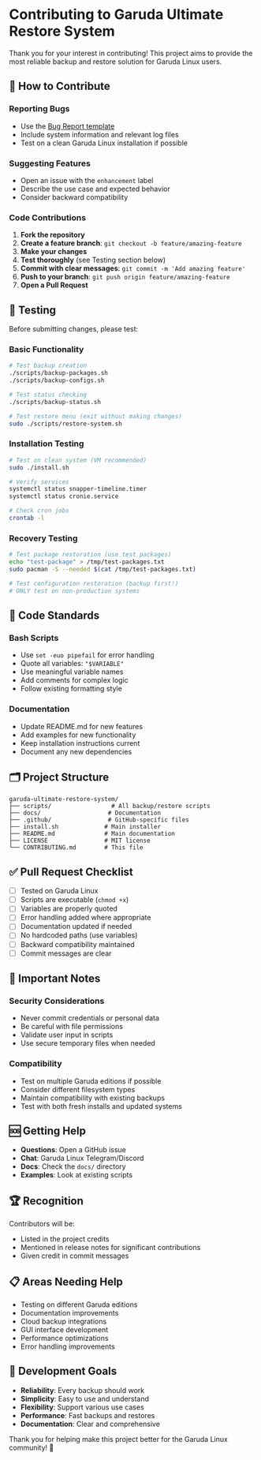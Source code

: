 # Contributing to Garuda Ultimate Restore System

Thank you for your interest in contributing! This project aims to provide the most reliable backup and restore solution for Garuda Linux users.

## 🤝 How to Contribute

### Reporting Bugs
- Use the [Bug Report template](.github/ISSUE_TEMPLATE/bug_report.md)
- Include system information and relevant log files
- Test on a clean Garuda Linux installation if possible

### Suggesting Features
- Open an issue with the `enhancement` label
- Describe the use case and expected behavior
- Consider backward compatibility

### Code Contributions

1. **Fork the repository**
2. **Create a feature branch**: `git checkout -b feature/amazing-feature`
3. **Make your changes**
4. **Test thoroughly** (see Testing section below)
5. **Commit with clear messages**: `git commit -m 'Add amazing feature'`
6. **Push to your branch**: `git push origin feature/amazing-feature`
7. **Open a Pull Request**

## 🧪 Testing

Before submitting changes, please test:

### Basic Functionality
```bash
# Test backup creation
./scripts/backup-packages.sh
./scripts/backup-configs.sh

# Test status checking
./scripts/backup-status.sh

# Test restore menu (exit without making changes)
sudo ./scripts/restore-system.sh
```

### Installation Testing
```bash
# Test on clean system (VM recommended)
sudo ./install.sh

# Verify services
systemctl status snapper-timeline.timer
systemctl status cronie.service

# Check cron jobs
crontab -l
```

### Recovery Testing
```bash
# Test package restoration (use test packages)
echo "test-package" > /tmp/test-packages.txt
sudo pacman -S --needed $(cat /tmp/test-packages.txt)

# Test configuration restoration (backup first!)
# ONLY test on non-production systems
```

## 📝 Code Standards

### Bash Scripts
- Use `set -euo pipefail` for error handling
- Quote all variables: `"$VARIABLE"`
- Use meaningful variable names
- Add comments for complex logic
- Follow existing formatting style

### Documentation
- Update README.md for new features
- Add examples for new functionality
- Keep installation instructions current
- Document any new dependencies

## 🗂️ Project Structure

```
garuda-ultimate-restore-system/
├── scripts/                 # All backup/restore scripts
├── docs/                   # Documentation
├── .github/                # GitHub-specific files
├── install.sh             # Main installer
├── README.md              # Main documentation
├── LICENSE                # MIT license
└── CONTRIBUTING.md        # This file
```

## ✅ Pull Request Checklist

- [ ] Tested on Garuda Linux
- [ ] Scripts are executable (`chmod +x`)
- [ ] Variables are properly quoted
- [ ] Error handling added where appropriate
- [ ] Documentation updated if needed
- [ ] No hardcoded paths (use variables)
- [ ] Backward compatibility maintained
- [ ] Commit messages are clear

## 🚨 Important Notes

### Security Considerations
- Never commit credentials or personal data
- Be careful with file permissions
- Validate user input in scripts
- Use secure temporary files when needed

### Compatibility
- Test on multiple Garuda editions if possible
- Consider different filesystem types
- Maintain compatibility with existing backups
- Test with both fresh installs and updated systems

## 🆘 Getting Help

- **Questions**: Open a GitHub issue
- **Chat**: Garuda Linux Telegram/Discord
- **Docs**: Check the `docs/` directory
- **Examples**: Look at existing scripts

## 🏆 Recognition

Contributors will be:
- Listed in the project credits
- Mentioned in release notes for significant contributions
- Given credit in commit messages

## 📋 Areas Needing Help

- Testing on different Garuda editions
- Documentation improvements
- Cloud backup integrations
- GUI interface development
- Performance optimizations
- Error handling improvements

## 🎯 Development Goals

- **Reliability**: Every backup should work
- **Simplicity**: Easy to use and understand
- **Flexibility**: Support various use cases
- **Performance**: Fast backups and restores
- **Documentation**: Clear and comprehensive

Thank you for helping make this project better for the Garuda Linux community! 🐉
